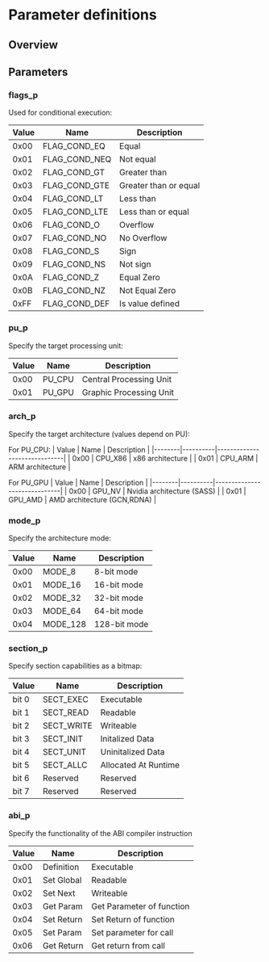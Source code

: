 # Parameter definitions

## Overview

## Parameters

### flags_p

Used for conditional execution:

| Value  | Name           | Description                  |
|--------|----------------|------------------------------|
| 0x00   | FLAG_COND_EQ   | Equal                        |
| 0x01   | FLAG_COND_NEQ  | Not equal                    |
| 0x02   | FLAG_COND_GT   | Greater than                 |
| 0x03   | FLAG_COND_GTE  | Greater than or equal        |
| 0x04   | FLAG_COND_LT   | Less than                    |
| 0x05   | FLAG_COND_LTE  | Less than or equal           |
| 0x06   | FLAG_COND_O    | Overflow                     |
| 0x07   | FLAG_COND_NO   | No Overflow                  |
| 0x08   | FLAG_COND_S    | Sign                         |
| 0x09   | FLAG_COND_NS   | Not sign                     |
| 0x0A   | FLAG_COND_Z    | Equal Zero                   |
| 0x0B   | FLAG_COND_NZ   | Not Equal Zero               |
| 0xFF   | FLAG_COND_DEF  | Is value defined             |


### pu_p

Specify the target processing unit:

| Value  | Name     | Description                  |
|--------|----------|------------------------------|
| 0x00   | PU_CPU   | Central Processing Unit      |
| 0x01   | PU_GPU   | Graphic Processing Unit      | (Planned)

### arch_p

Specify the target architecture (values depend on PU):

For PU_CPU:
| Value  | Name     | Description                  |
|--------|----------|------------------------------|
| 0x00   | CPU_X86  | x86 architecture             |
| 0x01   | CPU_ARM  | ARM architecture             |

For PU_GPU
| Value  | Name     | Description                  |
|--------|----------|------------------------------|
| 0x00   | GPU_NV   | Nvidia architecture (SASS)   |
| 0x01   | GPU_AMD  | AMD architecture (GCN,RDNA)  |


### mode_p

Specify the architecture mode:

| Value  | Name     | Description                  |
|--------|----------|------------------------------|
| 0x00   | MODE_8   | 8-bit mode                   |
| 0x01   | MODE_16  | 16-bit mode                  |
| 0x02   | MODE_32  | 32-bit mode                  |
| 0x03   | MODE_64  | 64-bit mode                  |
| 0x04   | MODE_128 | 128-bit mode                 |

### section_p

Specify section capabilities as a bitmap:

| Value  | Name       | Description                |
|--------|------------|----------------------------|
| bit 0  | SECT_EXEC  | Executable                 |
| bit 1  | SECT_READ  | Readable                   |
| bit 2  | SECT_WRITE | Writeable                  |
| bit 3  | SECT_INIT  | Initalized Data            |
| bit 4  | SECT_UNIT  | Uninitalized Data          |
| bit 5  | SECT_ALLC  | Allocated At Runtime       |
| bit 6  | Reserved   | Reserved          |
| bit 7  | Reserved   | Reserved          |

### abi_p

Specify the functionality of the ABI compiler instruction

| Value  | Name       | Description                |
|--------|------------|----------------------------|
| 0x00   | Definition | Executable                 |
| 0x01   | Set Global | Readable                   |
| 0x02   | Set Next   | Writeable                  |
| 0x03   | Get Param  | Get Parameter of function  |
| 0x04   | Set Return | Set Return of function     |
| 0x05   | Set Param  | Set parameter for call     |
| 0x06   | Get Return | Get return from call       |

